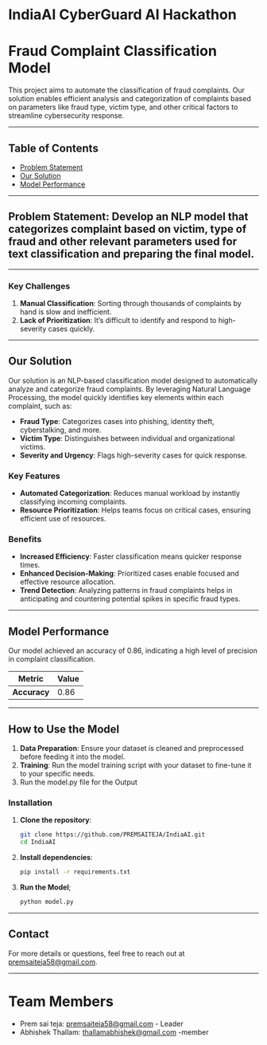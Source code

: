 # IndiaAI CyberGuard AI Hackathon

# Fraud Complaint Classification Model

This project aims to automate the classification of fraud complaints. Our solution enables efficient analysis and categorization of complaints based on parameters like fraud type, victim type, and other critical factors to streamline cybersecurity response.

---

## Table of Contents

- [Problem Statement](#problem-statement)
- [Our Solution](#our-solution)
- [Model Performance](#model-performance)

---

## Problem Statement: Develop an NLP model that categorizes complaint based on victim, type of fraud and other relevant parameters used for text classification and preparing the final model.

---

### Key Challenges

1. **Manual Classification**: Sorting through thousands of complaints by hand is slow and inefficient.
2. **Lack of Prioritization**: It’s difficult to identify and respond to high-severity cases quickly.

---

## Our Solution

Our solution is an NLP-based classification model designed to automatically analyze and categorize fraud complaints. By leveraging Natural Language Processing, the model quickly identifies key elements within each complaint, such as:

- **Fraud Type**: Categorizes cases into phishing, identity theft, cyberstalking, and more.
- **Victim Type**: Distinguishes between individual and organizational victims.
- **Severity and Urgency**: Flags high-severity cases for quick response.

### Key Features

- **Automated Categorization**: Reduces manual workload by instantly classifying incoming complaints.
- **Resource Prioritization**: Helps teams focus on critical cases, ensuring efficient use of resources.

### Benefits

- **Increased Efficiency**: Faster classification means quicker response times.
- **Enhanced Decision-Making**: Prioritized cases enable focused and effective resource allocation.
- **Trend Detection**: Analyzing patterns in fraud complaints helps in anticipating and countering potential spikes in specific fraud types.

---

## Model Performance

Our model achieved an accuracy of 0.86, indicating a high level of precision in complaint classification.

| Metric       | Value |
| ------------ | ----- |
| **Accuracy** | 0.86  |

---

## How to Use the Model

1. **Data Preparation**: Ensure your dataset is cleaned and preprocessed before feeding it into the model.
2. **Training**: Run the model training script with your dataset to fine-tune it to your specific needs.
3. Run the model.py file for the Output

### Installation

1. **Clone the repository**:

   ```bash
   git clone https://github.com/PREMSAITEJA/IndiaAI.git
   cd IndiaAI
   ```

2. **Install dependencies**:
   ```bash
   pip install -r requirements.txt
   ```
3. **Run the Model**;
   ```bash
   python model.py
   ```

---

## Contact

For more details or questions, feel free to reach out at [premsaiteja58@gmail.com](premsaiteja58@gmail.com).

---

# Team Members

- Prem sai teja: premsaiteja58@gmail.com - Leader
- Abhishek Thallam: thallamabhishek@gmail.com -member
